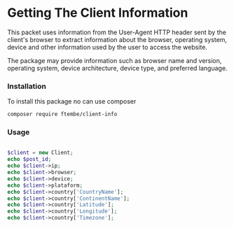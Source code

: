 # Getting The Client Information

This packet uses information from the User-Agent HTTP header sent by the client's browser to extract information about the browser, operating system,  device and other information used by the user to access the website.

The package may provide information such as browser name and version, operating system, device architecture, device type, and preferred language.


### Installation

To install this package no can use composer

```bash
composer require ftembe/client-info
```

### Usage
```php 

$client = new Client;
echo $post_id;
echo $client->ip;
echo $client->browser;
echo $client->device;
echo $client->plataform;
echo $client->country['CountryName'];
echo $client->country['ContinentName'];
echo $client->country['Latitude'];
echo $client->country['Longitude'];
echo $client->country['Timezone'];

```
